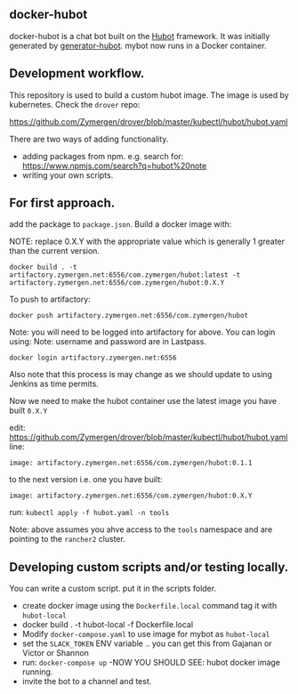 ## docker-hubot

docker-hubot is a chat bot built on the [Hubot][hubot] framework. It was initially generated by [generator-hubot][generator-hubot]. mybot now runs in a Docker container.

[hubot]: http://hubot.github.com
[generator-hubot]: https://github.com/github/generator-hubot


## Development workflow. 

This repository is used to build a custom hubot image. The image is used by kubernetes.  Check the `drover` repo:

https://github.com/Zymergen/drover/blob/master/kubectl/hubot/hubot.yaml

There are two ways of adding functionality. 
 - adding packages from npm. e.g. search for: https://www.npmjs.com/search?q=hubot%20note
 - writing your own scripts. 


## For first approach. 
add the package to `package.json`. Build a docker image with: 

NOTE: replace 0.X.Y with the appropriate value which is generally 1 greater than the current version. 

`docker build . -t artifactory.zymergen.net:6556/com.zymergen/hubot:latest -t artifactory.zymergen.net:6556/com.zymergen/hubot:0.X.Y`

To push to artifactory:

`docker push artifactory.zymergen.net:6556/com.zymergen/hubot `

Note: you will need to be logged into artifactory for above. You can login using:
Note: username and password are in Lastpass.

`docker login artifactory.zymergen.net:6556`


Also note that this process is may change as we should update to using Jenkins as time permits.

Now we need to make the hubot container use the latest image you have built `0.X.Y`

edit: https://github.com/Zymergen/drover/blob/master/kubectl/hubot/hubot.yaml
line: 

`image: artifactory.zymergen.net:6556/com.zymergen/hubot:0.1.1`

to the next version i.e. one you have built: 

`image: artifactory.zymergen.net:6556/com.zymergen/hubot:0.X.Y`

run: `kubectl apply -f hubot.yaml -n tools`

Note: above assumes you ahve access to the `tools` namespace and are pointing to the `rancher2` cluster. 

## Developing custom scripts and/or testing locally. 

You can write a custom script. put it in the scripts folder.

- create docker image using the `Dockerfile.local` command tag it with `hubot-local`
- docker build .  -t hubot-local -f Dockerfile.local
- Modify `docker-compose.yaml` to use image for mybot as `hubot-local`
- set the `SLACK_TOKEN` ENV variable .. you can get this from Gajanan or Victor or Shannon 
- run: `docker-compose up`
-NOW YOU SHOULD SEE: hubot docker image running. 
- invite the bot to a channel and test.      






